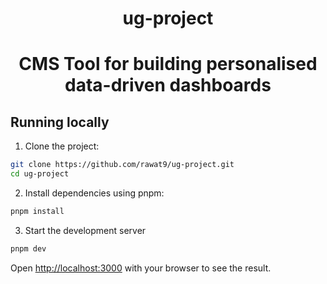 <h1 align="center">ug-project<h1>
<p align="center">CMS Tool for building personalised data-driven dashboards</p>

## Running locally

1. Clone the project:

```bash
git clone https://github.com/rawat9/ug-project.git
cd ug-project
```

2. Install dependencies using pnpm:

```bash
pnpm install
```

3. Start the development server

```bash
pnpm dev
```

Open [http://localhost:3000](http://localhost:3000) with your browser to see the result.
